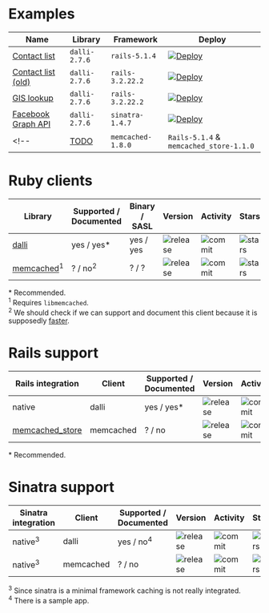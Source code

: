 # Examples

| Name | Library | Framework | Deploy |
| ---  | ---     | ---       | ---    |
| [Contact list](https://github.com/memcachier/examples-rails-heroku) | `dalli-2.7.6` | `rails-5.1.4` | [![Deploy](https://www.herokucdn.com/deploy/button.png)](https://heroku.com/deploy?template=http://github.com/memcachier/memcachier/examples-rails-heroku) |
| [Contact list (old)](https://github.com/memcachier/examples-rails3-heroku) | `dalli-2.7.6` | `rails-3.2.22.2` | [![Deploy](https://www.herokucdn.com/deploy/button.png)](https://heroku.com/deploy?template=http://github.com/memcachier/memcachier/examples-rails3-heroku) |
| [GIS lookup](https://github.com/memcachier/examples-rails) | `dalli-2.7.6` | `rails-3.2.22.2` | [![Deploy](https://www.herokucdn.com/deploy/button.png)](https://heroku.com/deploy?template=http://github.com/memcachier/memcachier/examples-rails) |
| [Facebook Graph API](https://github.com/memcachier/examples-sinatra) | `dalli-2.7.6` | `sinatra-1.4.7` | [![Deploy](https://www.herokucdn.com/deploy/button.png)](https://heroku.com/deploy?template=http://github.com/memcachier/memcachier/examples-sinatra) |
<!-- | [TODO](https://github.com/memcachier/examples-rails-memcached_store) | `memcached-1.8.0` | `Rails-5.1.4` & `memcached_store-1.1.0` | [![Deploy](https://www.herokucdn.com/deploy/button.png)](https://heroku.com/deploy?template=http://github.com/memcachier/examples-rails-memcached_store) | -->



# Ruby clients

| Library | Supported / Documented | Binary / SASL | Version | Activity | Stars |
| ---     | ---                    | ---           | ---     | ---      | ---   |
| [dalli](https://github.com/petergoldstein/dalli) | yes / yes\* | yes / yes | ![release](https://img.shields.io/gem/v/dalli.svg?maxAge=3600) | ![commit](https://img.shields.io/github/last-commit/petergoldstein/dalli/master.svg?maxAge=3600) | ![stars](https://img.shields.io/github/stars/petergoldstein/dalli.svg?style=social&maxAge=3600) |
| [memcached](https://github.com/arthurnn/memcached)<sup>1</sup> | ? / no<sup>2</sup> | ? / ? |  ![release](https://img.shields.io/gem/v/memcached.svg?maxAge=3600) | ![commit](https://img.shields.io/github/last-commit/arthurnn/memcached/master.svg?maxAge=3600) | ![stars](https://img.shields.io/github/stars/arthurnn/memcached.svg?style=social&maxAge=3600) |

\* Recommended.  
<sup>1</sup> Requires `libmemcached`.  
<sup>2</sup> We should check if we can support and document this client because
it is supposedly [faster](https://github.com/basecamp/memcached_bench).

# Rails support

| Rails integration | Client | Supported / Documented | Version | Activity | Stars |
| ---               | ---    | ---                    | ---     | ---      | ---   |
| native | dalli | yes / yes* | ![release](https://img.shields.io/gem/v/rails.svg?maxAge=3600) | ![commit](https://img.shields.io/github/last-commit/rails/rails/master.svg?maxAge=3600) | ![stars](https://img.shields.io/github/stars/rails/rails.svg?style=social&maxAge=3600) |
| [memcached_store](https://github.com/Shopify/memcached_store) | memcached | ? / no | ![release](https://img.shields.io/gem/v/memcached_store.svg?maxAge=3600) | ![commit](https://img.shields.io/github/last-commit/Shopify/memcached_store/master.svg?maxAge=3600) | ![stars](https://img.shields.io/github/stars/Shopify/memcached_store.svg?style=social&maxAge=3600) |

\* Recommended.

# Sinatra support

| Sinatra integration | Client | Supported / Documented | Version | Activity | Stars |
| ---                 | ---    | ---                    | ---     | ---      | ---   |
| native<sup>3</sup> | dalli | yes / no<sup>4</sup> | ![release](https://img.shields.io/gem/v/sinatra.svg?maxAge=3600) | ![commit](https://img.shields.io/github/last-commit/sinatra/sinatra/master.svg?maxAge=3600) | ![stars](https://img.shields.io/github/stars/sinatra/sinatra.svg?style=social&maxAge=3600) |
| native<sup>3</sup> | memcached | ? / no | ![release](https://img.shields.io/gem/v/sinatra.svg?maxAge=3600) | ![commit](https://img.shields.io/github/last-commit/sinatra/sinatra/master.svg?maxAge=3600) | ![stars](https://img.shields.io/github/stars/sinatra/sinatra.svg?style=social&maxAge=3600) |

<sup>3</sup> Since sinatra is a minimal framework caching is not really integrated.  
<sup>4</sup> There is a sample app.
